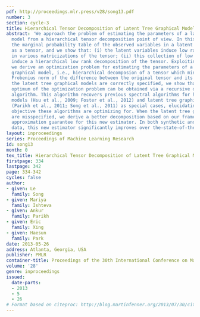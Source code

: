 ```yaml
---
pdf: http://proceedings.mlr.press/v28/song13.pdf
number: 3
section: cycle-3
title: Hierarchical Tensor Decomposition of Latent Tree Graphical Models
abstract: 'We approach the problem of estimating the parameters of a latent tree graphical
  model from a hierarchical tensor decomposition point of view. In this new view,
  the marginal probability table of the observed variables in a latent tree is treated
  as a tensor, and we show that: (i) the latent variables induce low rank structures
  in various matricizations of the tensor; (ii) this collection of low rank matricizations
  induce a hierarchical low rank decomposition of the tensor. Exploiting these properties,
  we derive an optimization problem for estimating the parameters of a latent tree
  graphical model, i.e., hierarchical decomposion of a tensor which minimizes the
  Frobenius norm of the difference between the original tensor and its decomposition.    When
  the latent tree graphical models are correctly specified, we show that a global
  optimum of the optimization problem can be obtained via a recursive decomposition
  algorithm. This algorithm recovers previous spectral algorithms for hidden Markov
  models (Hsu et al., 2009; Foster et al., 2012) and latent tree graphical models
  (Parikh et al., 2011; Song et al., 2011) as special cases, elucidating the global
  objective these algorithms are optimizing for. When the latent tree graphical models
  are misspecified, we derive a better decomposition based on our framework, and provide
  approximation guarantee for this new estimator. In both synthetic and real world
  data, this new estimator significantly improves over the-state-of-the-art.'
layout: inproceedings
series: Proceedings of Machine Learning Research
id: song13
month: 0
tex_title: Hierarchical Tensor Decomposition of Latent Tree Graphical Models
firstpage: 334
lastpage: 342
page: 334-342
cycles: false
author:
- given: Le
  family: Song
- given: Mariya
  family: Ishteva
- given: Ankur
  family: Parikh
- given: Eric
  family: Xing
- given: Haesun
  family: Park
date: 2013-05-26
address: Atlanta, Georgia, USA
publisher: PMLR
container-title: Proceedings of the 30th International Conference on Machine Learning
volume: '28'
genre: inproceedings
issued:
  date-parts:
  - 2013
  - 5
  - 26
# Format based on citeproc: http://blog.martinfenner.org/2013/07/30/citeproc-yaml-for-bibliographies/
---
```

